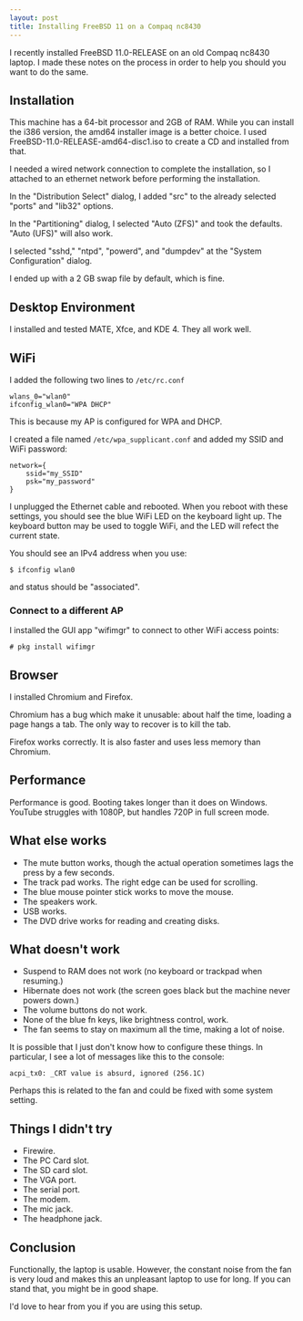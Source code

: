 ```yaml
---
layout: post
title: Installing FreeBSD 11 on a Compaq nc8430
---
```


I recently installed FreeBSD 11.0-RELEASE on an old Compaq nc8430 laptop.
I made these notes on the process in order to help you should you want to do the same.

## Installation

This machine has a 64-bit processor and 2GB of RAM.
While you can install the i386 version, the amd64 installer image is a better choice.
I used FreeBSD-11.0-RELEASE-amd64-disc1.iso to create a CD and installed from that.

I needed a wired network connection to complete the installation, so I attached to an ethernet network before performing the installation.

In the "Distribution Select" dialog, I added "src" to the already selected "ports" and "lib32" options.

In the "Partitioning" dialog, I selected "Auto (ZFS)" and took the defaults.
"Auto (UFS)" will also work.

I selected "sshd," "ntpd", "powerd", and "dumpdev" at the "System Configuration" dialog.

I ended up with a 2 GB swap file by default, which is fine.

## Desktop Environment

I installed and tested MATE, Xfce, and KDE 4.
They all work well.

## WiFi

I added the following two lines to `/etc/rc.conf`

    wlans_0="wlan0"
    ifconfig_wlan0="WPA DHCP"

This is because my AP is configured for WPA and DHCP.

I created a file named `/etc/wpa_supplicant.conf` and added my SSID and WiFi password:

    network={
        ssid="my_SSID"
        psk="my_password"
    }

I unplugged the Ethernet cable and rebooted.
When you reboot with these settings, you should see the blue WiFi LED on the keyboard light up.
The keyboard button may be used to toggle WiFi, and the LED will refect the current state.

You should see an IPv4 address when you use:

    $ ifconfig wlan0

and status should be "associated".

### Connect to a different AP

I installed the GUI app "wifimgr" to connect to other WiFi access points:

    # pkg install wifimgr

## Browser

I installed Chromium and Firefox.

Chromium has a bug which make it unusable: about half the time, loading a page hangs a tab.
The only way to recover is to kill the tab.

Firefox works correctly.
It is also faster and uses less memory than Chromium.

## Performance

Performance is good.
Booting takes longer than it does on Windows.
YouTube struggles with 1080P, but handles 720P in full screen mode.

## What else works

* The mute button works, though the actual operation sometimes lags the press by a few seconds.
* The track pad works.
The right edge can be used for scrolling.
* The blue mouse pointer stick works to move the mouse.
* The speakers work.
* USB works.
* The DVD drive works for reading and creating disks.

## What doesn't work

* Suspend to RAM does not work (no keyboard or trackpad when resuming.)
* Hibernate does not work (the screen goes black but the machine never powers down.)
* The volume buttons do not work.
* None of the blue fn keys, like brightness control, work.
* The fan seems to stay on maximum all the time, making a lot of noise.

It is possible that I just don't know how to configure these things.
In particular, I see a lot of messages like this to the console:

    acpi_tx0: _CRT value is absurd, ignored (256.1C)

Perhaps this is related to the fan and could be fixed with some system setting.

## Things I didn't try

* Firewire.
* The PC Card slot.
* The SD card slot.
* The VGA port.
* The serial port.
* The modem.
* The mic jack.
* The headphone jack.

## Conclusion

Functionally, the laptop is usable.
However, the constant noise from the fan is very loud and makes this an unpleasant laptop to use for long.
If you can stand that, you might be in good shape.

I'd love to hear from you if you are using this setup.
